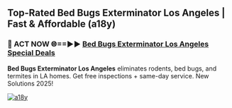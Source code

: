 ## Top-Rated Bed Bugs Exterminator Los Angeles | Fast & Affordable (a18y)

<h3>🐜 ACT NOW 🌐==►► <a href="https://tinyurl.com/2dysvsjj" rel="nofollow">Bed Bugs Exterminator Los Angeles Special Deals</a></h3>

**Bed Bugs Exterminator Los Angeles** eliminates rodents, bed bugs, and termites in LA homes. Get free inspections + same-day service. New Solutions 2025!

[![a18y](https://i.imgur.com/JCYaghj.jpeg)](https://tinyurl.com/2dysvsjj)